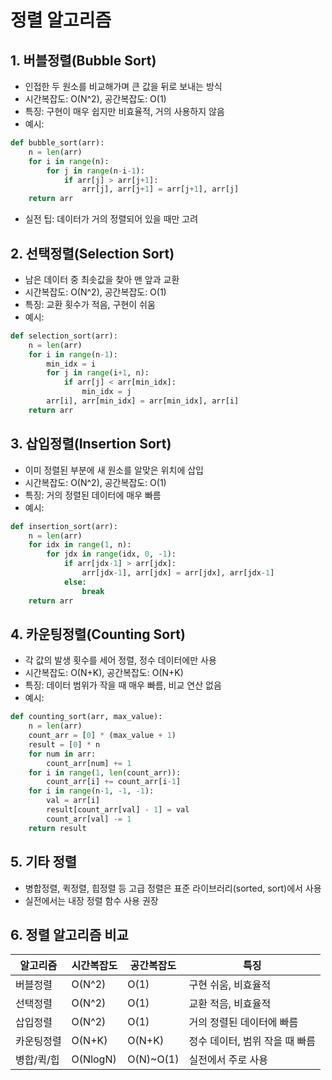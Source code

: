# 정렬 알고리즘

## 1. 버블정렬(Bubble Sort)
- 인접한 두 원소를 비교해가며 큰 값을 뒤로 보내는 방식
- 시간복잡도: O(N^2), 공간복잡도: O(1)
- 특징: 구현이 매우 쉽지만 비효율적, 거의 사용하지 않음
- 예시:
```python
def bubble_sort(arr):
    n = len(arr)
    for i in range(n):
        for j in range(n-i-1):
            if arr[j] > arr[j+1]:
                arr[j], arr[j+1] = arr[j+1], arr[j]
    return arr
```
- 실전 팁: 데이터가 거의 정렬되어 있을 때만 고려

## 2. 선택정렬(Selection Sort)
- 남은 데이터 중 최솟값을 찾아 맨 앞과 교환
- 시간복잡도: O(N^2), 공간복잡도: O(1)
- 특징: 교환 횟수가 적음, 구현이 쉬움
- 예시:
```python
def selection_sort(arr):
    n = len(arr)
    for i in range(n-1):
        min_idx = i
        for j in range(i+1, n):
            if arr[j] < arr[min_idx]:
                min_idx = j
        arr[i], arr[min_idx] = arr[min_idx], arr[i]
    return arr
```

## 3. 삽입정렬(Insertion Sort)
- 이미 정렬된 부분에 새 원소를 알맞은 위치에 삽입
- 시간복잡도: O(N^2), 공간복잡도: O(1)
- 특징: 거의 정렬된 데이터에 매우 빠름
- 예시:
```python
def insertion_sort(arr):
    n = len(arr)
    for idx in range(1, n):
        for jdx in range(idx, 0, -1):
            if arr[jdx-1] > arr[jdx]:
                arr[jdx-1], arr[jdx] = arr[jdx], arr[jdx-1]
            else:
                break
    return arr
```

## 4. 카운팅정렬(Counting Sort)
- 각 값의 발생 횟수를 세어 정렬, 정수 데이터에만 사용
- 시간복잡도: O(N+K), 공간복잡도: O(N+K)
- 특징: 데이터 범위가 작을 때 매우 빠름, 비교 연산 없음
- 예시:
```python
def counting_sort(arr, max_value):
    n = len(arr)
    count_arr = [0] * (max_value + 1)
    result = [0] * n
    for num in arr:
        count_arr[num] += 1
    for i in range(1, len(count_arr)):
        count_arr[i] += count_arr[i-1]
    for i in range(n-1, -1, -1):
        val = arr[i]
        result[count_arr[val] - 1] = val
        count_arr[val] -= 1
    return result
```

## 5. 기타 정렬
- 병합정렬, 퀵정렬, 힙정렬 등 고급 정렬은 표준 라이브러리(sorted, sort)에서 사용
- 실전에서는 내장 정렬 함수 사용 권장

## 6. 정렬 알고리즘 비교
| 알고리즘 | 시간복잡도 | 공간복잡도 | 특징 |
|---|---|---|---|
| 버블정렬 | O(N^2) | O(1) | 구현 쉬움, 비효율적 |
| 선택정렬 | O(N^2) | O(1) | 교환 적음, 비효율적 |
| 삽입정렬 | O(N^2) | O(1) | 거의 정렬된 데이터에 빠름 |
| 카운팅정렬 | O(N+K) | O(N+K) | 정수 데이터, 범위 작을 때 빠름 |
| 병합/퀵/힙 | O(NlogN) | O(N)~O(1) | 실전에서 주로 사용 |
